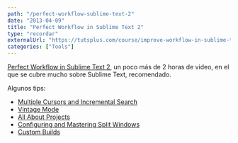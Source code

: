 ```yaml
---
path: "/perfect-workflow-sublime-text-2"
date: "2013-04-09"
title: "Perfect Workflow in Sublime Text 2"
type: "recordar"
externalUrl: "https://tutsplus.com/course/improve-workflow-in-sublime-text-2/"
categories: ["Tools"]
---
```


[Perfect Workflow in Sublime Text 2](https://tutsplus.com/course/improve-workflow-in-sublime-text-2/), un poco más de 2 horas de video, en el que se cubre mucho sobre Sublime Text, recomendado.

Algunos tips:

- [Multiple Cursors and Incremental Search](https://tutsplus.com/lesson/multiple-cursors-and-incremental-search/)
- [Vintage Mode](https://tutsplus.com/lesson/vintage-mode/)
- [All About Projects](https://tutsplus.com/lesson/all-about-projects/)
- [Configuring and Mastering Split Windows](https://tutsplus.com/lesson/configuring-and-mastering-split-windows/)
- [Custom Builds](https://tutsplus.com/lesson/custom-builds/)
